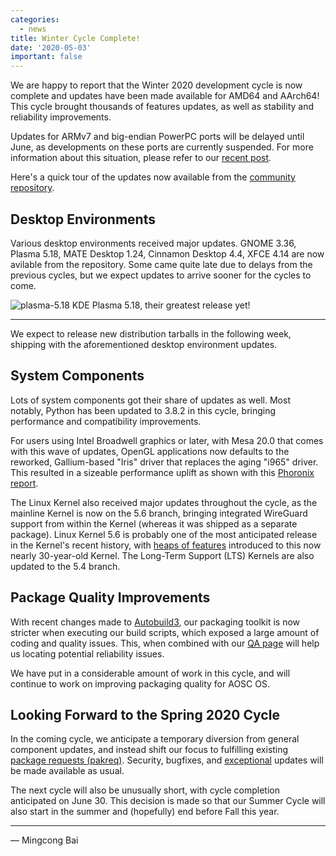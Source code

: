 ```yaml
---
categories:
  - news
title: Winter Cycle Complete!
date: '2020-05-03'
important: false
---
```


We are happy to report that the Winter 2020 development cycle is now complete and updates have been made available for AMD64 and AArch64! This cycle brought thousands of features updates, as well as stability and reliability improvements.

Updates for ARMv7 and big-endian PowerPC ports will be delayed until June, as developments on these ports are currently suspended. For more information about this situation, please refer to our [recent post](https:/news/posts/2020-05-03-suspending-stale-aosc-os-ports-and-initiating-retro/).

Here's a quick tour of the updates now available from the [community repository](https://repo.aosc.io/).

Desktop Environments
--------------------

Various desktop environments received major updates. GNOME 3.36, Plasma 5.18, MATE Desktop 1.24, Cinnamon Desktop 4.4, XFCE 4.14 are now avilable from the repository. Some came quite late due to delays from the previous cycles, but we expect updates to arrive sooner for the cycles to come.

![plasma-5.18](https://i.imgur.com/OT5q5tB.png)
KDE Plasma 5.18, their greatest release yet!

----

We expect to release new distribution tarballs in the following week, shipping with the aforementioned desktop environment updates.

System Components
-----------------

Lots of system components got their share of updates as well. Most notably, Python has been updated to 3.8.2 in this cycle, bringing performance and compatibility improvements.

For users using Intel Broadwell graphics or later, with Mesa 20.0 that comes with this wave of updates, OpenGL applications now defaults to the reworked, Gallium-based "Iris" driver that replaces the aging "i965" driver. This resulted in a sizeable performance uplift as shown with this [Phoronix report](https://www.phoronix.com/scan.php?page=article&item=mesa193-iris-september&num=1).

The Linux Kernel also received major updates throughout the cycle, as the mainline Kernel is now on the 5.6 branch, bringing integrated WireGuard support from within the Kernel (whereas it was shipped as a separate package). Linux Kernel 5.6 is probably one of the most anticipated release in the Kernel's recent history, with [heaps of features](https://www.phoronix.com/scan.php?page=article&item=linux-56-features&num=1) introduced to this now nearly 30-year-old Kernel. The Long-Term Support (LTS) Kernels are also updated to the 5.4 branch.

Package Quality Improvements
----------------------------

With recent changes made to [Autobuild3](https://github.com/AOSC-Dev/autobuild3), our packaging toolkit is now stricter when executing our build scripts, which exposed a large amount of coding and quality issues. This, when combined with our [QA page](https://packages.aosc.io/qa/) will help us locating potential reliability issues.

We have put in a considerable amount of work in this cycle, and will continue to work on improving packaging quality for AOSC OS.

Looking Forward to the Spring 2020 Cycle
----------------------------------------

In the coming cycle, we anticipate a temporary diversion from general component updates, and instead shift our focus to fulfilling existing [package requests (pakreq)](https://pakreq.aosc.io). Security, bugfixes, and [exceptional](https://wiki.aosc.io/developer/packaging/cycle-exceptions) updates will be made available as usual.

The next cycle will also be unusually short, with cycle completion anticipated on June 30. This decision is made so that our Summer Cycle will also start in the summer and (hopefully) end before Fall this year.

----

— Mingcong Bai
